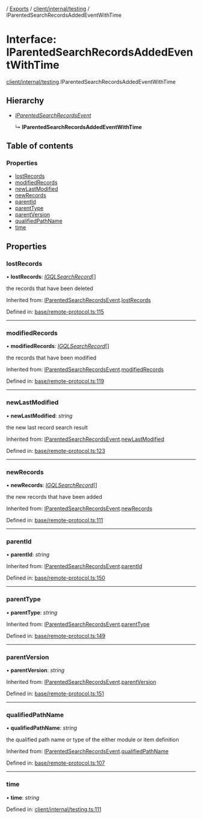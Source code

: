 [](../README.md) / [Exports](../modules.md) / [client/internal/testing](../modules/client_internal_testing.md) / IParentedSearchRecordsAddedEventWithTime

# Interface: IParentedSearchRecordsAddedEventWithTime

[client/internal/testing](../modules/client_internal_testing.md).IParentedSearchRecordsAddedEventWithTime

## Hierarchy

* [*IParentedSearchRecordsEvent*](base_remote_protocol.iparentedsearchrecordsevent.md)

  ↳ **IParentedSearchRecordsAddedEventWithTime**

## Table of contents

### Properties

- [lostRecords](client_internal_testing.iparentedsearchrecordsaddedeventwithtime.md#lostrecords)
- [modifiedRecords](client_internal_testing.iparentedsearchrecordsaddedeventwithtime.md#modifiedrecords)
- [newLastModified](client_internal_testing.iparentedsearchrecordsaddedeventwithtime.md#newlastmodified)
- [newRecords](client_internal_testing.iparentedsearchrecordsaddedeventwithtime.md#newrecords)
- [parentId](client_internal_testing.iparentedsearchrecordsaddedeventwithtime.md#parentid)
- [parentType](client_internal_testing.iparentedsearchrecordsaddedeventwithtime.md#parenttype)
- [parentVersion](client_internal_testing.iparentedsearchrecordsaddedeventwithtime.md#parentversion)
- [qualifiedPathName](client_internal_testing.iparentedsearchrecordsaddedeventwithtime.md#qualifiedpathname)
- [time](client_internal_testing.iparentedsearchrecordsaddedeventwithtime.md#time)

## Properties

### lostRecords

• **lostRecords**: [*IGQLSearchRecord*](gql_querier.igqlsearchrecord.md)[]

the records that have been deleted

Inherited from: [IParentedSearchRecordsEvent](base_remote_protocol.iparentedsearchrecordsevent.md).[lostRecords](base_remote_protocol.iparentedsearchrecordsevent.md#lostrecords)

Defined in: [base/remote-protocol.ts:115](https://github.com/onzag/itemize/blob/5fcde7cf/base/remote-protocol.ts#L115)

___

### modifiedRecords

• **modifiedRecords**: [*IGQLSearchRecord*](gql_querier.igqlsearchrecord.md)[]

the records that have been modified

Inherited from: [IParentedSearchRecordsEvent](base_remote_protocol.iparentedsearchrecordsevent.md).[modifiedRecords](base_remote_protocol.iparentedsearchrecordsevent.md#modifiedrecords)

Defined in: [base/remote-protocol.ts:119](https://github.com/onzag/itemize/blob/5fcde7cf/base/remote-protocol.ts#L119)

___

### newLastModified

• **newLastModified**: *string*

the new last record search result

Inherited from: [IParentedSearchRecordsEvent](base_remote_protocol.iparentedsearchrecordsevent.md).[newLastModified](base_remote_protocol.iparentedsearchrecordsevent.md#newlastmodified)

Defined in: [base/remote-protocol.ts:123](https://github.com/onzag/itemize/blob/5fcde7cf/base/remote-protocol.ts#L123)

___

### newRecords

• **newRecords**: [*IGQLSearchRecord*](gql_querier.igqlsearchrecord.md)[]

the new records that have been added

Inherited from: [IParentedSearchRecordsEvent](base_remote_protocol.iparentedsearchrecordsevent.md).[newRecords](base_remote_protocol.iparentedsearchrecordsevent.md#newrecords)

Defined in: [base/remote-protocol.ts:111](https://github.com/onzag/itemize/blob/5fcde7cf/base/remote-protocol.ts#L111)

___

### parentId

• **parentId**: *string*

Inherited from: [IParentedSearchRecordsEvent](base_remote_protocol.iparentedsearchrecordsevent.md).[parentId](base_remote_protocol.iparentedsearchrecordsevent.md#parentid)

Defined in: [base/remote-protocol.ts:150](https://github.com/onzag/itemize/blob/5fcde7cf/base/remote-protocol.ts#L150)

___

### parentType

• **parentType**: *string*

Inherited from: [IParentedSearchRecordsEvent](base_remote_protocol.iparentedsearchrecordsevent.md).[parentType](base_remote_protocol.iparentedsearchrecordsevent.md#parenttype)

Defined in: [base/remote-protocol.ts:149](https://github.com/onzag/itemize/blob/5fcde7cf/base/remote-protocol.ts#L149)

___

### parentVersion

• **parentVersion**: *string*

Inherited from: [IParentedSearchRecordsEvent](base_remote_protocol.iparentedsearchrecordsevent.md).[parentVersion](base_remote_protocol.iparentedsearchrecordsevent.md#parentversion)

Defined in: [base/remote-protocol.ts:151](https://github.com/onzag/itemize/blob/5fcde7cf/base/remote-protocol.ts#L151)

___

### qualifiedPathName

• **qualifiedPathName**: *string*

the qualified path name or type of the either module or item definition

Inherited from: [IParentedSearchRecordsEvent](base_remote_protocol.iparentedsearchrecordsevent.md).[qualifiedPathName](base_remote_protocol.iparentedsearchrecordsevent.md#qualifiedpathname)

Defined in: [base/remote-protocol.ts:107](https://github.com/onzag/itemize/blob/5fcde7cf/base/remote-protocol.ts#L107)

___

### time

• **time**: *string*

Defined in: [client/internal/testing.ts:111](https://github.com/onzag/itemize/blob/5fcde7cf/client/internal/testing.ts#L111)
